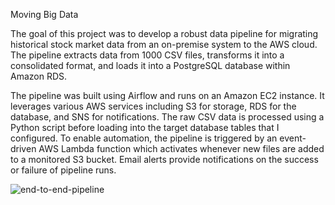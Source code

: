 Moving Big Data

The goal of this project was to develop a robust data pipeline for migrating historical stock market data from an on-premise system to the AWS cloud. The pipeline extracts data from 1000 CSV files, transforms it into a consolidated format, and loads it into a PostgreSQL database within Amazon RDS.

The pipeline was built using Airflow and runs on an Amazon EC2 instance. It leverages various AWS services including S3 for storage, RDS for the database, and SNS for notifications. The raw CSV data is processed using a Python script before loading into the target database tables that I configured. 
To enable automation, the pipeline is triggered by an event-driven AWS Lambda function which activates whenever new files are added to a monitored S3 bucket. Email alerts provide notifications on the success or failure of pipeline runs.

![end-to-end-pipeline](https://github.com/Babongile-Gasa/Project-descriptions/assets/124687095/74dad609-296d-4237-9b5c-5b3524ffac6d)


